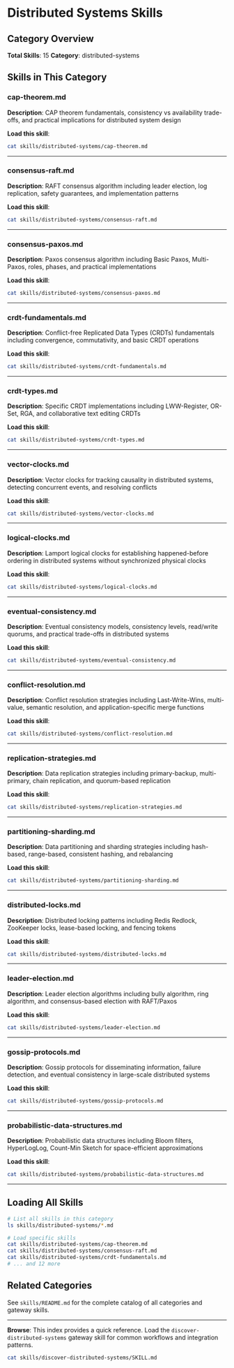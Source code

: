 # Distributed Systems Skills

## Category Overview

**Total Skills**: 15
**Category**: distributed-systems

## Skills in This Category

### cap-theorem.md
**Description**: CAP theorem fundamentals, consistency vs availability trade-offs, and practical implications for distributed system design

**Load this skill**:
```bash
cat skills/distributed-systems/cap-theorem.md
```

---

### consensus-raft.md
**Description**: RAFT consensus algorithm including leader election, log replication, safety guarantees, and implementation patterns

**Load this skill**:
```bash
cat skills/distributed-systems/consensus-raft.md
```

---

### consensus-paxos.md
**Description**: Paxos consensus algorithm including Basic Paxos, Multi-Paxos, roles, phases, and practical implementations

**Load this skill**:
```bash
cat skills/distributed-systems/consensus-paxos.md
```

---

### crdt-fundamentals.md
**Description**: Conflict-free Replicated Data Types (CRDTs) fundamentals including convergence, commutativity, and basic CRDT operations

**Load this skill**:
```bash
cat skills/distributed-systems/crdt-fundamentals.md
```

---

### crdt-types.md
**Description**: Specific CRDT implementations including LWW-Register, OR-Set, RGA, and collaborative text editing CRDTs

**Load this skill**:
```bash
cat skills/distributed-systems/crdt-types.md
```

---

### vector-clocks.md
**Description**: Vector clocks for tracking causality in distributed systems, detecting concurrent events, and resolving conflicts

**Load this skill**:
```bash
cat skills/distributed-systems/vector-clocks.md
```

---

### logical-clocks.md
**Description**: Lamport logical clocks for establishing happened-before ordering in distributed systems without synchronized physical clocks

**Load this skill**:
```bash
cat skills/distributed-systems/logical-clocks.md
```

---

### eventual-consistency.md
**Description**: Eventual consistency models, consistency levels, read/write quorums, and practical trade-offs in distributed systems

**Load this skill**:
```bash
cat skills/distributed-systems/eventual-consistency.md
```

---

### conflict-resolution.md
**Description**: Conflict resolution strategies including Last-Write-Wins, multi-value, semantic resolution, and application-specific merge functions

**Load this skill**:
```bash
cat skills/distributed-systems/conflict-resolution.md
```

---

### replication-strategies.md
**Description**: Data replication strategies including primary-backup, multi-primary, chain replication, and quorum-based replication

**Load this skill**:
```bash
cat skills/distributed-systems/replication-strategies.md
```

---

### partitioning-sharding.md
**Description**: Data partitioning and sharding strategies including hash-based, range-based, consistent hashing, and rebalancing

**Load this skill**:
```bash
cat skills/distributed-systems/partitioning-sharding.md
```

---

### distributed-locks.md
**Description**: Distributed locking patterns including Redis Redlock, ZooKeeper locks, lease-based locking, and fencing tokens

**Load this skill**:
```bash
cat skills/distributed-systems/distributed-locks.md
```

---

### leader-election.md
**Description**: Leader election algorithms including bully algorithm, ring algorithm, and consensus-based election with RAFT/Paxos

**Load this skill**:
```bash
cat skills/distributed-systems/leader-election.md
```

---

### gossip-protocols.md
**Description**: Gossip protocols for disseminating information, failure detection, and eventual consistency in large-scale distributed systems

**Load this skill**:
```bash
cat skills/distributed-systems/gossip-protocols.md
```

---

### probabilistic-data-structures.md
**Description**: Probabilistic data structures including Bloom filters, HyperLogLog, Count-Min Sketch for space-efficient approximations

**Load this skill**:
```bash
cat skills/distributed-systems/probabilistic-data-structures.md
```

---

## Loading All Skills

```bash
# List all skills in this category
ls skills/distributed-systems/*.md

# Load specific skills
cat skills/distributed-systems/cap-theorem.md
cat skills/distributed-systems/consensus-raft.md
cat skills/distributed-systems/crdt-fundamentals.md
# ... and 12 more
```

## Related Categories

See `skills/README.md` for the complete catalog of all categories and gateway skills.

---

**Browse**: This index provides a quick reference. Load the `discover-distributed-systems` gateway skill for common workflows and integration patterns.

```bash
cat skills/discover-distributed-systems/SKILL.md
```
